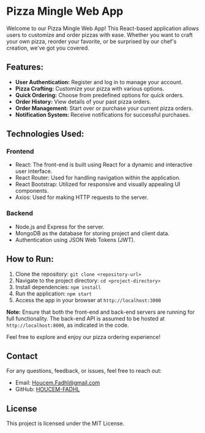 # Pizza Mingle Web App
Welcome to our Pizza Mingle Web App! This React-based application allows users to customize and order pizzas with ease. Whether you want to craft your own pizza, reorder your favorite, or be surprised by our chef's creation, we've got you covered.

## Features:

- **User Authentication:** Register and log in to manage your account.
- **Pizza Crafting:** Customize your pizza with various options.
- **Quick Ordering:** Choose from predefined options for quick orders.
- **Order History:** View details of your past pizza orders.
- **Order Management:** Start over or purchase your current pizza orders.
- **Notification System:** Receive notifications for successful purchases.

## Technologies Used:

### Frontend

-	React: The front-end is built using React for a dynamic and interactive user interface.
-	React Router: Used for handling navigation within the application.
-	React Bootstrap: Utilized for responsive and visually appealing UI components.
-	Axios: Used for making HTTP requests to the server.

### Backend

- Node.js and Express for the server.
- MongoDB as the database for storing project and client data.
- Authentication using JSON Web Tokens (JWT).

## How to Run:

1. Clone the repository: `git clone <repository-url>`
2. Navigate to the project directory: `cd <project-directory>`
3. Install dependencies: `npm install`
4. Run the application: `npm start`
5. Access the app in your browser at `http://localhost:3000`

**Note:** Ensure that both the front-end and back-end servers are running for full functionality. The back-end API is assumed to be hosted at `http://localhost:8000`, as indicated in the code.

Feel free to explore and enjoy our pizza ordering experience!

## Contact

For any questions, feedback, or issues, feel free to reach out:

- Email: [Houcem.Fadhl@gmail.com](mailto:Houcem.Fadhl@gmail.com)
- GitHub: [HOUCEM-FADHL](https://github.com/HOUCEM-FADHL)

## License

This project is licensed under the MIT License.
